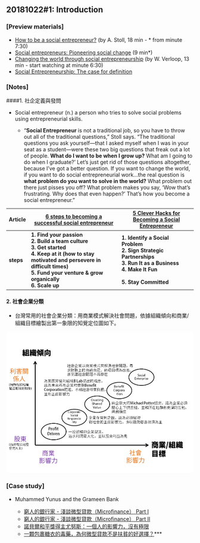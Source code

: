 ## 20181022#1: Introduction

### [Preview materials]

- [How to be a social entrepreneur?](https://youtu.be/N8LVa9pb-n8) (by A. Stoll, 18 min - * from minute 7:30)
- [Social entrepreneurs: Pioneering social change](https://youtu.be/jk5LI_WcosQ) (9 min*)
- [Changing the world through social entrepreneurship](https://youtu.be/Vvq9YgoJabY) (by W. Verloop, 13 min - start watching at minute 6:30)
- [Social Entrepreneurship: The case for definition](http://www.ngobiz.org/picture/File/Social%20Enterpeuneur-The%20Case%20of%20Definition.pdf)



### [Notes]

####1. 社企定義與發問

- Social entrepreneur (n.) a person who tries to solve social problems using entrepreneurial skills.

  -  “**Social Entrepreneur** is not a traditional job, so you have to throw out all of the traditional questions,” Stoll says. “The traditional questions you ask yourself—that I asked myself when I was in your seat as a student—were these two big questions that freak out a lot of people. **What do I want to be when I grow up?** What am I going to do when I graduate?’ Let’s just get rid of those questions altogether, because I’ve got a better question. If you want to change the world, if you want to do social entrepreneurial work…the real question is **what problem do you want to solve in the world?** What problem out there just pisses you off? What problem makes you say, ‘Wow that’s frustrating. Why does that even happen?’ That’s how you become a social entrepreneur.”

| Article   | [6 steps to becoming a successful social entrepreneur](https://www.weforum.org/agenda/2018/08/6-steps-to-become-a-successful-social-entrepreneur/) | [5 Clever Hacks for Becoming a Social Entrepreneur](https://www.forbes.com/sites/ericaswallow/2012/05/08/social-entrepreneurship/#2e90f87c71ca) |
| :-------- | ------------------------------------------------------------ | ------------------------------------------------------------ |
| **steps** | **1. Find your passion**<br />**2. Build a team culture**<br />**3. Get started**<br />**4. Keep at it (how to stay motivated and persevere in difficult times)**<br />**5. Fund your venture & grow organically**<br />**6. Scale up** | **1. Identify a Social Problem**<br />**2. Sign Strategic Partnerships**<br />**3. Run It as a Business**<br />**4. Make It Fun**<br /><br />**5. Stay Committed** |



#### 2. 社會企業分類

- 台灣常用的社會企業分類：用商業模式解決社會問題，依據組織傾向和商業/組織目標繪製出第一象限的知覺定位圖如下。

![社企分類](./assets/社企分類.gif)

### [Case study]

- Muhammed Yunus and the Grameen Bank

  - [窮人的銀行家 - 淺談微型貸款（Microfinance） Part I](https://www.seinsights.asia/story/387/130/388)
  - [窮人的銀行家 - 淺談微型貸款（Microfinance） Part II](https://www.seinsights.asia/story/387/130/637)
  - [諾貝爾和平獎得主尤努斯：一個人的影響力，沒有極限](https://www.cheers.com.tw/article/article.action?id=5057954)
  - [一顆包裹糖衣的毒藥，為何微型貸款不是扶貧的好選擇？](https://www.coolloud.org.tw/node/83207)***
